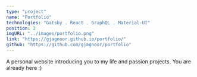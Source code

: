 ```yaml
---
type: "project"
name: "Portfolio"
technologies: "Gatsby . React . GraphQL . Material-UI"
position: 2
imgURL: "../images/portfolio.png"
link: "https://gjagnoor.github.io/portfolio/"
github: "https://github.com/gjagnoor/portfolio"
---
```


A personal website introducing you to my life and passion projects. You are already here :)
